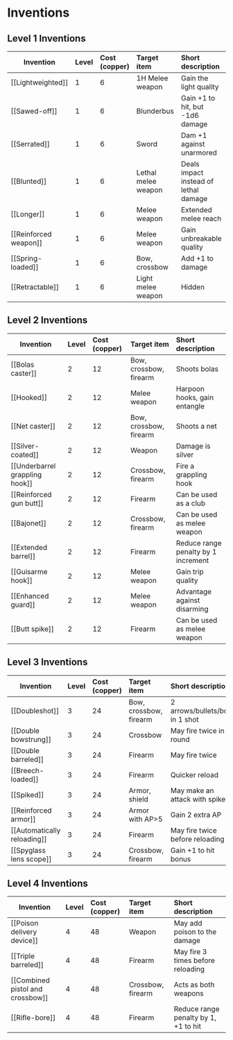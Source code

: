 # Inventions


## Level 1 Inventions

| Invention | Level | Cost (copper) | Target item | Short description |
| --- | --- | :--- | :--- | :--- |
| [[Lightweighted]] | 1 | 6 | 1H Melee weapon | Gain the light quality |
| [[Sawed-off]] | 1 | 6 | Blunderbus | Gain +1 to hit, but -1d6 damage |
| [[Serrated]] | 1 | 6 | Sword | Dam +1 against unarmored |
| [[Blunted]] | 1 | 6 | Lethal melee weapon | Deals impact instead of lethal damage |
| [[Longer]] | 1 | 6 | Melee weapon | Extended melee reach |
| [[Reinforced weapon]] | 1 | 6 | Melee weapon | Gain unbreakable quality |
| [[Spring-loaded]] | 1 | 6 | Bow, crossbow | Add +1 to damage |
| [[Retractable]] | 1 | 6 | Light melee weapon | Hidden |

## Level 2 Inventions

| Invention | Level | Cost (copper) | Target item | Short description |
| --- | --- | :--- | :--- | :--- |
| [[Bolas caster]] | 2 | 12 | Bow, crossbow, firearm | Shoots bolas |
| [[Hooked]] | 2 | 12 | Melee weapon | Harpoon hooks, gain entangle |
| [[Net caster]] | 2 | 12 | Bow, crossbow, firearm | Shoots a net |
| [[Silver-coated]] | 2 | 12 | Weapon | Damage is silver |
| [[Underbarrel grappling hook]] | 2 | 12 | Crossbow, firearm | Fire a grappling hook |
| [[Reinforced gun butt]] | 2 | 12 | Firearm | Can be used as a club |
| [[Bajonet]] | 2 | 12 | Crossbow, firearm | Can be used as melee weapon |
| [[Extended barrel]] | 2 | 12 | Firearm | Reduce range penalty by 1 increment |
| [[Guisarme hook]] | 2 | 12 | Melee weapon | Gain trip quality |
| [[Enhanced guard]] | 2 | 12 | Melee weapon | Advantage against disarming |
| [[Butt spike]] | 2 | 12 | Firearm | Can be used as melee weapon |

## Level 3 Inventions

| Invention | Level | Cost (copper) | Target item | Short description |
| --- | --- | :--- | :--- | :--- |
| [[Doubleshot]] | 3 | 24 | Bow, crossbow, firearm | 2 arrows/bullets/bolts in 1 shot |
| [[Double bowstrung]] | 3 | 24 | Crossbow | May fire twice in 1 round |
| [[Double barreled]] | 3 | 24 | Firearm | May fire twice |
| [[Breech-loaded]] | 3 | 24 | Firearm | Quicker reload |
| [[Spiked]] | 3 | 24 | Armor, shield | May make an attack with spikes |
| [[Reinforced armor]] | 3 | 24 | Armor with AP>5 | Gain 2 extra AP |
| [[Automatically reloading]] | 3 | 24 | Firearm | May fire twice before reloading |
| [[Spyglass lens scope]] | 3 | 24 | Crossbow, firearm | Gain +1 to hit bonus |

## Level 4 Inventions

| Invention | Level | Cost (copper) | Target item | Short description |
| --- | --- | :--- | :--- | :--- |
| [[Poison delivery device]] | 4 | 48 | Weapon | May add poison to the damage |
| [[Triple barreled]] | 4 | 48 | Firearm | May fire 3 times before reloading |
| [[Combined pistol and crossbow]] | 4 | 48 | Crossbow, firearm | Acts as both weapons |
| [[Rifle-bore]] | 4 | 48 | Firearm | Reduce range penalty by 1, +1 to hit |
